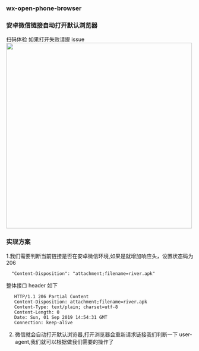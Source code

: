 ### wx-open-phone-browser

### 安卓微信链接自动打开默认浏览器

扫码体验 如果打开失败请提 issue
<br>
<img width='500' src="http://wx.riverxin.cn/images/qrcode.png" >

### 实现方案

1.我们需要判断当前链接是否在安卓微信环境,如果是就增加响应头，设置状态码为 206

```
  "Content-Disposition": "attachment;filename=river.apk"
```

整体接口 header 如下

```
   HTTP/1.1 206 Partial Content
   Content-Disposition: attachment;filename=river.apk
   Content-Type: text/plain; charset=utf-8
   Content-Length: 0
   Date: Sun, 01 Sep 2019 14:54:31 GMT
   Connection: keep-alive
```

2.  微信就会自动打开默认浏览器,打开浏览器会重新请求链接我们判断一下 user-agent,我们就可以根据做我们需要的操作了
